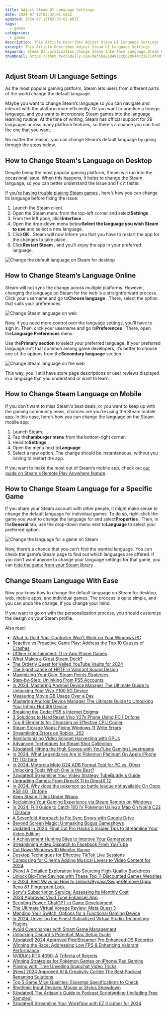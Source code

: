 ```yaml
---
title: Adjust Steam UI Language Settings
date: 2024-07-12T03:32:01.683Z
updated: 2024-07-13T03:32:01.683Z
tags:
  - games
categories:
  - games
description: This Article Describes Adjust Steam UI Language Settings
excerpt: This Article Describes Adjust Steam UI Language Settings
keywords: Steam UI Localization,Change Steam Interface Language,Steam UI Multilingual Support,Steam Interface Language Settings Guide,Adjust Steam UI Languages Instantly,Steam Language Options Overview,Customize Steam UI Languages & Text
thumbnail: https://thmb.techidaily.com/daf5ba2a8491ccb029544c33871dfddf8c00a96e763bab0af0faf409f9f29c9c.jpg
---
```


## Adjust Steam UI Language Settings

 As the most popular gaming platform, Steam lets users from different parts of the world change the default language.

 Maybe you want to change Steam’s language so you can navigate and interact with the platform more efficiently. Or you want to practice a foreign language, and you want to incorporate Steam games into the language learning routine. At the time of writing, Steam has official support for 29 languages across many platform features, so there's a chance you can find the one that you want.

 No matter the reason, you can change Steam’s default language by going through the steps below.

## How to Change Steam's Language on Desktop

 Despite being the most popular gaming platform, Steam will run into the occasional issue. When this happens, it helps to change the Steam language, so you can better understand the issue and fix it faster.

 If [you’re having trouble playing Steam games](https://www.makeuseof.com/troubleshoot-windows-steam-games-not-playing/) , here’s how you can change its language before fixing the issue:

1. Launch the Steam client.
2. Open the Steam menu from the top-left corner and select**Settings** .
3. From the left pane, click**Interface** .
4. Open the drop-down menu below**Select the language you wish Steam to use** and select a new language.
5. Click**OK** . Steam will now inform you that you have to restart the app for the changes to take place.
6. Click**Restart Steam** , and you’ll enjoy the app in your preferred language.

![Change the default language on Steam for desktop](https://static1.makeuseofimages.com/wordpress/wp-content/uploads/2023/07/steam-app-language-1.jpg)

## How to Change Steam’s Language Online

 Steam will not sync the change across multiple platforms. However, changing the language on Steam for the web is a straightforward process. Click your username and go to**Choose language** . There, select the option that suits your preferences.

![Change Steam language on web](https://static1.makeuseofimages.com/wordpress/wp-content/uploads/2023/07/steam-web-language-1.jpg)

 Now, if you need more control over the language settings, you’ll have to sign in. Then, click your username and go to**Preferences** . There, open the**Language Preferences** menu.

 Use the**Primary section** to select your preferred language. If your preferred language isn’t that common among game developers, it’s better to choose one of the options from the**Secondary language** section.

![Change Steam language on the web](https://static1.makeuseofimages.com/wordpress/wp-content/uploads/2023/07/steam-web-language-2.jpg)

 This way, you’ll still have store page descriptions or user reviews displayed in a language that you understand or want to learn.

## How to Change Steam Language on Mobile

 If you don’t want to miss Steam's best deals, or you want to keep up with the gaming community news, chances are you’re using the Steam mobile app. In this case, here’s how you can change the language on the Steam mobile app:

1. Launch Steam.
2. Tap the**hamburger menu** from the bottom-right corner.
3. Head to**Settings** .
4. Open the menu next to**Language** .
5. Select a new option. The change should be instantaneous, without you having to restart the app.

 If you want to make the most out of Steam’s mobile app, check out [our guide on Steam's Remote Play Anywhere feature](https://www.makeuseof.com/how-to-use-steam-remote-play-anywhere/) .

## How to Change Steam Language for a Specific Game

 If you share your Steam account with other people, it might make sense to change the default language for individual games. To do so, right-click the game you want to change the language for and select**Properties** . Then, in the**General** tab, use the drop-down menu next to**Language** to select your preferred option.

![Change the language for a game on Steam](https://static1.makeuseofimages.com/wordpress/wp-content/uploads/2023/07/steam-language-game-1.jpg)

 Now, there’s a chance that you can’t find the wanted language. You can check the game’s Steam page to find out which languages are offered. If you don’t want anyone to change your language settings for that game, you can [hide the game from your Steam library](https://www.makeuseof.com/how-to-hide-steam-activity/) .

## Change Steam Language With Ease

 Now you know how to change the default language on Steam for desktop, web, mobile apps, and individual games. The process is quite simple, and you can undo the change, if you change your mind.

 If you want to go on with the personalization process, you should customize the design on your Steam profile.


<ins class="adsbygoogle"
     style="display:block"
     data-ad-format="autorelaxed"
     data-ad-client="ca-pub-7571918770474297"
     data-ad-slot="1223367746"></ins>



<ins class="adsbygoogle"
     style="display:block"
     data-ad-client="ca-pub-7571918770474297"
     data-ad-slot="8358498916"
     data-ad-format="auto"
     data-full-width-responsive="true"></ins>



<span class="atpl-alsoreadstyle">Also read:</span>
<div><ul>
<li><a href="https://games-able.techidaily.com/what-to-do-if-your-controller-wont-work-on-your-windows-pc/"><u>What to Do if Your Controller Won't Work on Your Windows PC</u></a></li>
<li><a href="https://games-able.techidaily.com/reactive-vs-proactive-game-play-address-the-top-10-causes-of-crashes/"><u>Reactive vs Proactive Game Play: Address the Top 10 Causes of Crashes</u></a></li>
<li><a href="https://games-able.techidaily.com/offline-entertainment-11-in-app-phone-games/"><u>Offline Entertainment: 11 In-App Phone Games</u></a></li>
<li><a href="https://games-able.techidaily.com/what-makes-a-great-steam-deck/"><u>What Makes a Great Steam Deck?</u></a></li>
<li><a href="https://facebook-video-share.techidaily.com/the-orderly-quest-for-veiled-youtube-vaults-for-2024/"><u>The Orderly Quest for Veiled YouTube Vaults for 2024</u></a></li>
<li><a href="https://games-able.techidaily.com/the-significance-of-hrtf-in-valorant-sound-design/"><u>The Significance of HRTF in Valorant Sound Design</u></a></li>
<li><a href="https://games-able.techidaily.com/maximizing-your-gain-steam-points-strategies/"><u>Maximizing Your Gain: Steam Points Strategies</u></a></li>
<li><a href="https://games-able.techidaily.com/step-by-step-unlinking-from-ps5-accounts/"><u>Step-by-Step: Unlinking From PS5 Accounts</u></a></li>
<li><a href="https://unlock-android.techidaily.com/in-2024-mastering-android-device-manager-the-ultimate-guide-to-unlocking-your-vivo-y100-5g-device-by-drfone-android/"><u>In 2024, Mastering Android Device Manager The Ultimate Guide to Unlocking Your Vivo Y100 5G Device</u></a></li>
<li><a href="https://extra-information.techidaily.com/measuring-movie-gb-usage-over-a-day/"><u>Measuring Movie GB Usage Over a Day</u></a></li>
<li><a href="https://unlock-android.techidaily.com/mastering-android-device-manager-the-ultimate-guide-to-unlocking-your-infinix-hot-40i-device-by-drfone-android/"><u>Mastering Android Device Manager The Ultimate Guide to Unlocking Your Infinix Hot 40i Device</u></a></li>
<li><a href="https://games-able.techidaily.com/breaking-the-code-ps5s-internet-enigma/"><u>Breaking the Code: PS5's Internet Enigma</u></a></li>
<li><a href="https://phone-solutions.techidaily.com/3-solutions-to-hard-reset-vivo-y27s-phone-using-pc-drfone-by-drfone-reset-android-reset-android/"><u>3 Solutions to Hard Reset Vivo Y27s Phone Using PC | Dr.fone</u></a></li>
<li><a href="https://games-able.techidaily.com/top-8-elements-for-choosing-an-effective-cpu-cooler/"><u>Top 8 Elements for Choosing an Effective CPU Cooler</u></a></li>
<li><a href="https://games-able.techidaily.com/steam-storage-woes-fixing-windows-11-write-errors/"><u>Steam Storage Woes: Fixing Windows 11 Write Errors</u></a></li>
<li><a href="https://games-able.techidaily.com/streamlining-errors-on-roblox-262/"><u>Streamlining Errors on Roblox: 262</u></a></li>
<li><a href="https://games-able.techidaily.com/revolutionizing-video-snippet-harvesting-with-gpus/"><u>Revolutionizing Video Snippet Harvesting with GPUs</u></a></li>
<li><a href="https://games-able.techidaily.com/advanced-techniques-for-steam-shot-collection/"><u>Advanced Techniques for Steam Shot Collection</u></a></li>
<li><a href="https://facebook-video-footage.techidaily.com/updated-hitting-the-high-scores-with-youtube-gaming-livestreams/"><u>[Updated] Hitting the High Scores with YouTube Gaming Livestreams</u></a></li>
<li><a href="https://ios-pokemon-go.techidaily.com/in-2024-what-legendaries-are-in-pokemon-platinum-on-apple-iphone-11-drfone-by-drfone-virtual-ios/"><u>In 2024, What Legendaries Are In Pokemon Platinum On Apple iPhone 11? | Dr.fone</u></a></li>
<li><a href="https://android-frp.techidaily.com/in-2024-motorola-moto-g24-adb-format-tool-for-pc-vs-other-unlocking-tools-which-one-is-the-best-by-drfone-android/"><u>In 2024, Motorola Moto G24 ADB Format Tool for PC vs. Other Unlocking Tools Which One is the Best?</u></a></li>
<li><a href="https://facebook-video-share.techidaily.com/updated-streamline-your-video-strategy-tubebuddys-guide/"><u>[Updated] Streamline Your Video Strategy  TubeBuddy's Guide</u></a></li>
<li><a href="https://games-able.techidaily.com/upgrading-games-from-directx-11-to-directx-12/"><u>Upgrading Games: From DirectX 11 to DirectX 12</u></a></li>
<li><a href="https://android-pokemon-go.techidaily.com/in-2024-why-does-the-pokemon-go-battle-league-not-available-on-oppo-a58-4g-drfone-by-drfone-virtual-android/"><u>In 2024, Why does the pokemon go battle league not available On Oppo A58 4G | Dr.fone</u></a></li>
<li><a href="https://games-able.techidaily.com/keep-steam-titles-under-wraps/"><u>Keep Steam Titles Under Wraps</u></a></li>
<li><a href="https://games-able.techidaily.com/reclaiming-your-gaming-experience-via-steam-remote-on-windows/"><u>Reclaiming Your Gaming Experience via Steam Remote on Windows</u></a></li>
<li><a href="https://android-pokemon-go.techidaily.com/in-2024-full-guide-to-catch-100-iv-pokemon-using-a-map-on-nokia-c22-drfone-by-drfone-virtual-android/"><u>In 2024, Full Guide to Catch 100 IV Pokémon Using a Map On Nokia C22 | Dr.fone</u></a></li>
<li><a href="https://win11-tips.techidaily.com/a-sevenfold-approach-to-fix-sync-errors-with-google-drive/"><u>A Sevenfold Approach to Fix Sync Errors with Google Drive</u></a></li>
<li><a href="https://games-able.techidaily.com/beyond-screen-magic-unmasking-bogus-gameshows/"><u>Beyond Screen Magic: Unmasking Bogus Gameshows</u></a></li>
<li><a href="https://video-ai-editor.techidaily.com/updated-in-2024-final-cut-pro-hacks-5-insider-tips-to-streamline-your-video-editing/"><u>Updated In 2024, Final Cut Pro Hacks 5 Insider Tips to Streamline Your Video Editing</u></a></li>
<li><a href="https://games-able.techidaily.com/4-achievement-hunting-sites-to-improve-your-gamerscore/"><u>4 Achievement Hunting Sites to Improve Your Gamerscore</u></a></li>
<li><a href="https://youtube-clips.techidaily.com/streamlining-video-dispatch-to-facebook-from-youtube/"><u>Streamlining Video Dispatch to Facebook From YouTube</u></a></li>
<li><a href="https://network-issues.techidaily.com/cut-down-windows-10-monitor-range/"><u>Cut Down Windows 10 Monitor Range</u></a></li>
<li><a href="https://tiktok-videos.techidaily.com/desktop-techniques-for-effective-tiktok-live-sessions/"><u>Desktop Techniques for Effective TikTok Live Sessions</u></a></li>
<li><a href="https://voice-adjusting.techidaily.com/composing-for-cinema-adding-musical-layers-to-video-content-for-2024/"><u>Composing for Cinema Adding Musical Layers to Video Content for 2024</u></a></li>
<li><a href="https://fox-helps.techidaily.com/new-a-detailed-exploration-into-sourcing-high-quality-backdrops/"><u>[New] A Detailed Exploration Into Sourcing High-Quality Backdrops</u></a></li>
<li><a href="https://games-able.techidaily.com/unlock-big-time-savings-with-these-top-11-discounted-games-websites/"><u>Unlock Big-Time Savings with These Top 11 Discounted Games Websites</u></a></li>
<li><a href="https://easy-unlock-android.techidaily.com/in-2024-best-ways-on-how-to-unlockbypassswiperemove-oppo-reno-8t-fingerprint-lock-by-drfone-android/"><u>In 2024, Best Ways on How to Unlock/Bypass/Swipe/Remove Oppo Reno 8T Fingerprint Lock</u></a></li>
<li><a href="https://games-able.techidaily.com/sonys-subscription-service-assessing-its-monthly-cost/"><u>Sony's Subscription Service: Assessing Its Monthly Cost</u></a></li>
<li><a href="https://fox-http.techidaily.com/2024-approved-vivid-tone-enhancer-app/"><u>2024 Approved  Vivid Tone Enhancer App</u></a></li>
<li><a href="https://games-able.techidaily.com/scripting-power-chatgpt-in-game-development/"><u>Scripting Power: ChatGPT in Game Development</u></a></li>
<li><a href="https://games-able.techidaily.com/the-ultimate-virtual-voyage-review-meta-quest-3/"><u>The Ultimate Virtual Voyage Review: Meta Quest 3</u></a></li>
<li><a href="https://games-able.techidaily.com/mending-your-switch-options-for-a-functional-gaming-device/"><u>Mending Your Switch: Options for a Functional Gaming Device</u></a></li>
<li><a href="https://sound-tweaking.techidaily.com/in-2024-unveiling-the-finest-subsidized-virtual-studio-technology-plugins/"><u>In 2024, Unveiling the Finest Subsidized Virtual Studio Technology Plugins</u></a></li>
<li><a href="https://games-able.techidaily.com/avoid-overcharges-with-smart-game-management/"><u>Avoid Overcharges with Smart Game Management</u></a></li>
<li><a href="https://games-able.techidaily.com/unlocking-discords-potential-mac-setup-guide/"><u>Unlocking Discord's Potential: Mac Setup Guide</u></a></li>
<li><a href="https://screen-video-capture.techidaily.com/updated-2024-approved-pixelstreamer-pro-enhanced-os-recorder/"><u>[Updated] 2024 Approved  PixelStreamer Pro  Enhanced OS Recorder</u></a></li>
<li><a href="https://games-able.techidaily.com/winning-the-race-addressing-low-fps-and-enhancing-valorant-performance/"><u>Winning the Race: Addressing Low FPS & Enhancing Valorant Performance</u></a></li>
<li><a href="https://games-able.techidaily.com/nvidias-rtx-4090-a-trifecta-of-regrets/"><u>NVIDIA's RTX 4090: A Trifecta of Regrets</u></a></li>
<li><a href="https://games-able.techidaily.com/winning-strategies-for-pokemon-games-on-iphoneipad-gaming/"><u>Winning Strategies for Pokémon Games on iPhone/iPad Gaming</u></a></li>
<li><a href="https://tiktok-video-recordings.techidaily.com/playing-with-time-unveiling-snapchat-video-tricks/"><u>Playing with Time  Unveiling Snapchat Video Tricks</u></a></li>
<li><a href="https://article-helps.techidaily.com/new-2024-approved-ai-and-creativity-collide-the-best-podcast-renaming-solutions/"><u>[New] 2024 Approved  AI & Creativity Collide  The Best Podcast Renaming Solutions</u></a></li>
<li><a href="https://games-able.techidaily.com/top-5-game-mice-qualities-essential-specifications-to-check/"><u>Top 5 Game Mice Qualities: Essential Specifications to Check</u></a></li>
<li><a href="https://games-able.techidaily.com/rhythmic-input-devices-mouse-or-stylus-showdown/"><u>Rhythmic Input Devices: Mouse or Stylus Showdown</u></a></li>
<li><a href="https://some-guidance.techidaily.com/updated-the-artisans-guide-to-podcast-scriptwriting-including-free-samples/"><u>[Updated] The Artisan's Guide to Podcast Scriptwriting (Including Free Samples)</u></a></li>
<li><a href="https://on-screen-recording.techidaily.com/updated-streamline-your-workflow-with-ez-grabber-for-2024/"><u>[Updated] Streamline Your Workflow with EZ Grabber for 2024</u></a></li>
</ul></div>
